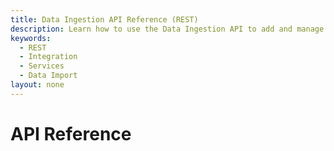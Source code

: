 ```yaml
---
title: Data Ingestion API Reference (REST)
description: Learn how to use the Data Ingestion API to add and manage product and price data for Commerce applications.
keywords:
  - REST
  - Integration
  - Services
  - Data Import
layout: none
---
```


# API Reference

<RedoclyAPIBlock src="https://raw.githubusercontent.com/AdobeDocs/commerce-services/refs/heads/main/src/openapi/data-ingestion-schema-v1.yaml" scrollYOffset={64} />
